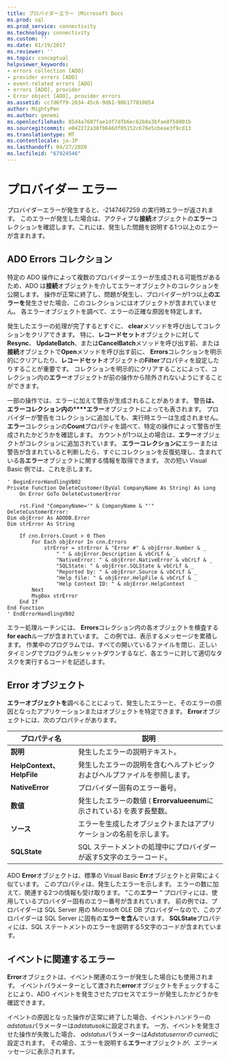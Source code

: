 ```yaml
---
title: プロバイダーエラー |Microsoft Docs
ms.prod: sql
ms.prod_service: connectivity
ms.technology: connectivity
ms.custom: ''
ms.date: 01/19/2017
ms.reviewer: ''
ms.topic: conceptual
helpviewer_keywords:
- errors collection [ADO]
- provider errors [ADO]
- event-related errors [ADO]
- errors [ADO], provider
- Error object [ADO], provider errors
ms.assetid: cc7d6ff9-2034-45c6-9d61-90b177010054
author: MightyPen
ms.author: genemi
ms.openlocfilehash: 85d4a7607fae1df7dfb6ec62b8a3bfae8f58001b
ms.sourcegitcommit: e042272a38fb646df05152c676e5cbeae3f9cd13
ms.translationtype: MT
ms.contentlocale: ja-JP
ms.lasthandoff: 04/27/2020
ms.locfileid: "67924546"
---
```

# <a name="provider-errors"></a>プロバイダー エラー
プロバイダーエラーが発生すると、-2147467259 の実行時エラーが返されます。 このエラーが発生した場合は、アクティブな**接続**オブジェクトの**エラー**コレクションを確認します。これには、発生した問題を説明する1つ以上のエラーが含まれます。  
  
## <a name="the-ado-errors-collection"></a>ADO Errors コレクション  
 特定の ADO 操作によって複数のプロバイダーエラーが生成される可能性があるため、ADO は**接続**オブジェクトを介してエラーオブジェクトのコレクションを公開します。 操作が正常に終了し、問題が発生し、プロバイダーが1つ以上**のエラーを**発生させた場合、このコレクションにはオブジェクトが含まれていません。 各エラーオブジェクトを調べて、エラーの正確な原因を特定します。  
  
 発生したエラーの処理が完了するとすぐに、 **clear**メソッドを呼び出してコレクションをクリアできます。 特に、**レコードセット**オブジェクトに対して**Resync**、 **UpdateBatch**、または**CancelBatch**メソッドを呼び出す前、または**接続**オブジェクトで**Open**メソッドを呼び出す前に、 **Errors**コレクションを明示的にクリアしたり、**レコードセット**オブジェクトの**Filter**プロパティを設定したりすることが重要です。 コレクションを明示的にクリアすることによって、コレクション内の**エラー**オブジェクトが前の操作から除外されないようにすることができます。  
  
 一部の操作では、エラーに加えて警告が生成されることがあります。 警告**は、エラーコレクション内の****エラー**オブジェクトによっても表されます。 プロバイダーが警告をコレクションに追加しても、実行時エラーは生成されません。 **エラー**コレクションの**Count**プロパティを調べて、特定の操作によって警告が生成されたかどうかを確認します。 カウントが1つ以上の場合は、**エラー**オブジェクトがコレクションに追加されています。 **エラーコレクションに**エラーまたは警告が含まれていると判断したら、すぐにコレクションを反復処理し、含まれている各**エラー**オブジェクトに関する情報を取得できます。 次の短い Visual Basic 例では、これを示します。  
  
```  
' BeginErrorHandlingVB02  
Private Function DeleteCustomer(ByVal CompanyName As String) As Long  
    On Error GoTo DeleteCustomerError  
  
    rst.Find "CompanyName='" & CompanyName & "'"  
DeleteCustomerError:  
Dim objError As ADODB.Error  
Dim strError As String  
  
    If cnn.Errors.Count > 0 Then  
        For Each objError In cnn.Errors  
            strError = strError & "Error #" & objError.Number & _  
                " " & objError.Description & vbCrLf & _  
                "NativeError: " & objError.NativeError & vbCrLf & _  
                "SQLState: " & objError.SQLState & vbCrLf & _  
                "Reported by: " & objError.Source & vbCrLf & _  
                "Help file: " & objError.HelpFile & vbCrLf & _  
                "Help Context ID: " & objError.HelpContext  
        Next  
        MsgBox strError  
    End If  
End Function  
' EndErrorHandlingVB02  
```  
  
 エラー処理ルーチンには、 **Errors**コレクション内の各オブジェクトを検査する**for each**ループが含まれています。 この例では、表示するメッセージを累積します。 作業中のプログラムでは、すべての開いているファイルを閉じ、正しいタイミングでプログラムをシャットダウンするなど、各エラーに対して適切なタスクを実行するコードを記述します。  
  
## <a name="the-error-object"></a>Error オブジェクト  
 **エラーオブジェクトを**調べることによって、発生したエラーと、そのエラーの原因となったアプリケーションまたはオブジェクトを特定できます。 **Error**オブジェクトには、次のプロパティがあります。  
  
|プロパティ名|説明|  
|-------------------|-----------------|  
|**説明**|発生したエラーの説明テキスト。|  
|**HelpContext、HelpFile**|発生したエラーの説明を含むヘルプトピックおよびヘルプファイルを参照します。|  
|**NativeError**|プロバイダー固有のエラー番号。|  
|**数値**|発生したエラーの数値 ( **Errorvalueenum**に示されている) を表す長整数。|  
|**ソース**|エラーを生成したオブジェクトまたはアプリケーションの名前を示します。|  
|**SQLState**|SQL ステートメントの処理中にプロバイダーが返す5文字のエラーコード。|  
  
 ADO **Error**オブジェクトは、標準の Visual Basic **Err**オブジェクトと非常によく似ています。 このプロパティは、発生したエラーを示します。 エラーの数に加えて、関連する2つの情報も受け取ります。 "この**エラー** " プロパティには、使用しているプロバイダー固有のエラー番号が含まれています。 前の例では、プロバイダーは SQL Server 用の Microsoft OLE DB プロバイダーなので、このプロバイダーは SQL Server に固有の**エラーを含ん**でいます。 **SQLState**プロパティには、SQL ステートメントのエラーを説明する5文字のコードが含まれています。  
  
## <a name="event-related-errors"></a>イベントに関連するエラー  
 **Error**オブジェクトは、イベント関連のエラーが発生した場合にも使用されます。 イベントパラメーターとして渡された**error**オブジェクトをチェックすることにより、ADO イベントを発生させたプロセスでエラーが発生したかどうかを確認できます。  
  
 イベントの原因となった操作が正常に終了した場合、イベントハンドラーの*adstatus*パラメーターは*adstatusok*に設定されます。 一方、イベントを発生させた操作が失敗した場合、 *adstatus*パラメーターは*Adstatuserrorの curred*に設定されます。 その場合、エラーを説明する**エラー**オブジェクト*が、エラー*メッセージに表示されます。
